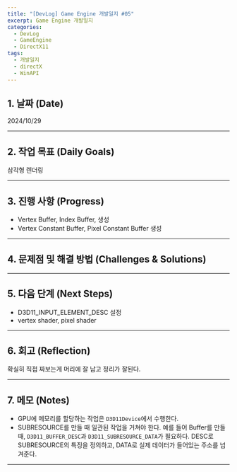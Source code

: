 ```yaml
---
title: "[DevLog] Game Engine 개발일지 #05"
excerpt: Game Engine 개발일지
categories:
  - DevLog
  - GameEngine
  - DirectX11
tags:
  - 개발일지
  - directX
  - WinAPI
---
```

## 1. 날짜 (Date)

2024/10/29

---

## 2. 작업 목표 (Daily Goals)

삼각형 렌더링

---

## 3. 진행 사항 (Progress)

- Vertex Buffer, Index Buffer, 생성
- Vertex Constant Buffer, Pixel Constant Buffer 생성

---

## 4. 문제점 및 해결 방법 (Challenges & Solutions)


---

## 5. 다음 단계 (Next Steps)

- D3D11_INPUT_ELEMENT_DESC 설정
- vertex shader, pixel shader

---

## 6. 회고 (Reflection)

확실히 직접 짜보는게 머리에 잘 남고 정리가 잘된다.

---

## 7. 메모 (Notes)

- GPU에 메모리를 할당하는 작업은 `D3D11Device`에서 수행한다.
- SUBRESOURCE를 만들 때 일관된 작업을 거쳐야 한다. 예를 들어 Buffer를 만들 때, `D3D11_BUFFER_DESC`과 `D3D11_SUBRESOURCE_DATA`가 필요하다. DESC로 SUBRESOURCE의 특징을 정의하고, DATA로 실제 데이터가 들어있는 주소를 넘겨준다.

---

